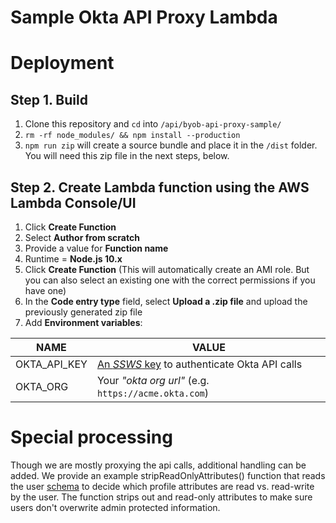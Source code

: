 # Sample Okta API Proxy Lambda

# Deployment

## Step 1. Build
1. Clone this repository and `cd` into `/api/byob-api-proxy-sample/`
2. `rm -rf node_modules/ && npm install --production`
3. `npm run zip` will create a source bundle and place it in the `/dist` folder. You will need this zip file in the next steps, below.

## Step 2. Create Lambda function using the AWS Lambda Console/UI
1. Click **Create Function**
2. Select **Author from scratch**
3. Provide a value for **Function name**
4. Runtime = **Node.js 10.x**
5. Click **Create Function** (This will automatically create an AMI role. But you can also select an existing one with the correct permissions if you have one)
6. In the **Code entry type** field, select **Upload a .zip file** and upload the previously generated zip file
7. Add **Environment variables**:

| NAME | VALUE |
| ---- | ----- |
|OKTA_API_KEY|[An *SSWS* key](https://developer.okta.com/docs/reference/api-overview/#authentication) to authenticate Okta API calls|
|OKTA_ORG|Your *"okta org url"* (e.g. `https://acme.okta.com`)|


# Special processing
Though we are mostly proxying the api calls, additional handling can be added. We provide an example stripReadOnlyAttributes() function that reads the user [schema](https://developer.okta.com/docs/reference/api/schemas/#get-user-schema) to decide which profile attributes are read vs. read-write by the user. The function strips out and read-only attributes to make sure users don't overwrite admin protected information.
